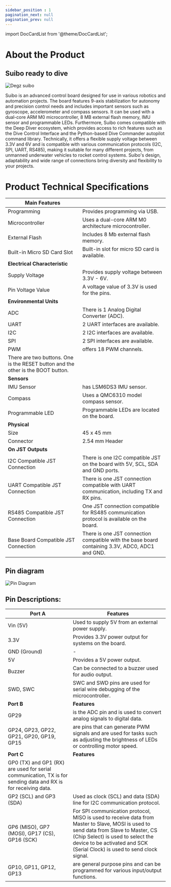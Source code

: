 ```yaml
---
sidebar_position : 1
pagination_next: null
pagination_prev: null
---
```


import DocCardList from '@theme/DocCardList';

# About the Product

## Suibo ready to dive



![Degz suibo](./image/suibo-kontrol-karti-1.jpg)


Suibo is an advanced control board designed for use in various robotics and automation projects. The board features 9-axis stabilization for autonomy and precision control needs and includes important sensors such as gyroscope, accelerometer and compass sensors. It can be used with a dual-core ARM M0 microcontroller, 8 MB external flash memory, IMU sensor and programmable LEDs. Furthermore, Suibo comes compatible with the Deep Diver ecosystem, which provides access to rich features such as the Dive Control Interface and the Python-based Dive Commander autopilot command library. Technically, it offers a flexible supply voltage between 3.3V and 6V and is compatible with various communication protocols (I2C, SPI, UART, RS485), making it suitable for many different projects, from unmanned underwater vehicles to rocket control systems. Suibo's design, adaptability and wide range of connections bring diversity and flexibility to your projects.




# Product Technical Specifications


| Main Features | |
|----------------------------|--------------------------------------------------------------------------------------------------------------------------------------------------------------------------------------------------------------------------------------------|
|Programming| Provides programming via USB.
|Microcontroller| Uses a dual-core ARM M0 architecture microcontroller.
|External Flash| Includes 8 Mb external flash memory.
|Built-in Micro SD Card Slot | Built-in slot for micro SD card is available.
| **Electrical Characteristic** |                                                                                                                                                                  
| Supply Voltage | Provides supply voltage between 3.3V - 6V.
| Pin Voltage Value | A voltage value of 3.3V is used for the pins.
| **Environmental Units** |                                       
|ADC| There is 1 Analog Digital Converter (ADC).
|UART| 2 UART interfaces are available.
|I2C| 2 I2C interfaces are available.|
|SPI| 2 SPI interfaces are available.
|PWM| offers 18 PWM channels.
|There are two buttons. One is the RESET button and the other is the BOOT button.
| **Sensors** |                                                                                                                                                                                                                              
|IMU Sensor| has LSM6DS3 IMU sensor.
|Compass| Uses a QMC6310 model compass sensor.
|Programmable LED| Programmable LEDs are located on the board.
|**Physical** |                                       
|Size| 45 x 45 mm |
|Connector| 2.54 mm Header |
|**On JST Outputs** |                                        
|I2C Compatible JST Connection | There is one I2C compatible JST on the board with 5V, SCL, SDA and GND ports.
|UART Compatible JST Connection| There is one JST connection compatible with UART communication, including TX and RX pins.
|RS485 Compatible JST Connection| One JST connection compatible for RS485 communication protocol is available on the board.
|Base Board Compatible JST Connection| There is one JST connection compatible with the base board containing 3.3V, ADC0, ADC1 and GND.



## Pin diagram


![Pin Diagram](./image/suibo.png)

 ## Pin Descriptions:




 
|Port A | Features |
|----------------------------|--------------------------------------------------------------------------------------------------------------------------------------------------------------------------------------------------------------------------------------------|
|Vin (5V)| Used to supply 5V from an external power supply.
|3.3V | Provides 3.3V power output for systems on the board.|
|GND (Ground)| -|
|5V| Provides a 5V power output.
|Buzzer| Can be connected to a buzzer used for audio output.
|SWD, SWC | SWC and SWD pins are used for serial wire debugging of the microcontroller.
|**Port B** | **Features** |                                                                                            
| GP29 | is the ADC pin and is used to convert analog signals to digital data.
|GP24, GP23, GP22, GP21, GP20, GP19, GP15| are pins that can generate PWM signals and are used for tasks such as adjusting the brightness of LEDs or controlling motor speed. |                                                                                         
|**Port C** | **Features**                                                                                               
|GP0 (TX) and GP1 (RX) are used for serial communication, TX is for sending data and RX is for receiving data.
|GP2 (SCL) and GP3 (SDA)| Used as clock (SCL) and data (SDA) line for I2C communication protocol.
|GP6 (MISO), GP7 (MOSI), GP17 (CS), GP16 (SCK)| For SPI communication protocol, MISO is used to receive data from Master to Slave, MOSI is used to send data from Slave to Master, CS (Chip Select) is used to select the device to be activated and SCK (Serial Clock) is used to send clock signal.
|GP10, GP11, GP12, GP13| are general purpose pins and can be programmed for various input/output functions. |  





<DocCardList />
